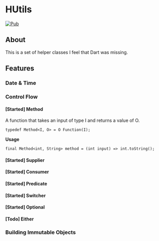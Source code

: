 # HUtils
[![Pub](https://img.shields.io/badge/PUB-0.0.1-green?style=for-the-badge)](https://pub.dartlang.org/packages/h_utils)

## About
This is a set of helper classes I feel that Dart was missing.

## Features
### Date & Time

### Control Flow
#### \[Started\]    Method
A function that takes an input of type I and returns a value of O.
```
typedef Method<I, O> = O Function(I);  
```

**Usage**
```
final Method<int, String> method = (int input) => int.toString();
```

#### \[Started\]    Supplier
#### \[Started\]    Consumer
#### \[Started\]    Predicate
#### \[Started\]    Switcher
#### \[Started\]    Optional
#### \[Todo\]       Either

### Building Immutable Objects
